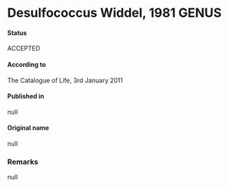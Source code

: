 Desulfococcus Widdel, 1981 GENUS
=======

#### Status
ACCEPTED

#### According to
The Catalogue of Life, 3rd January 2011

#### Published in
null

#### Original name
null

### Remarks
null